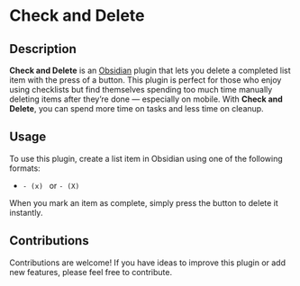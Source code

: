 # Check and Delete

## Description

**Check and Delete** is an [Obsidian](https://obsidian.md/) plugin that lets you delete a completed list item with the press of a button. This plugin is perfect for those who enjoy using checklists but find themselves spending too much time manually deleting items after they’re done — especially on mobile. With **Check and Delete**, you can spend more time on tasks and less time on cleanup.

## Usage

To use this plugin, create a list item in Obsidian using one of the following formats:

- `- (x) ` or `- (X) `

When you mark an item as complete, simply press the button to delete it instantly.

## Contributions

Contributions are welcome! If you have ideas to improve this plugin or add new features, please feel free to contribute.